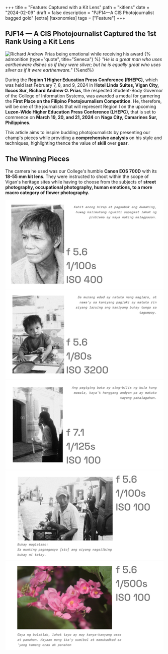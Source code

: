 +++
title = "Feature: Captured with a Kit Lens"
path = "kitlens"
date = "2024-02-09"
draft = false
description = "PJF14—A CIS Photojournalist bagged gold" 
[extra]
[taxonomies]
tags = ["Feature"]
+++

## PJF14 — A CIS Photojournalist Captured the 1st Rank Using a Kit Lens

![Richard Andrew Prias being emotional while receiving his award](/imgs/retsard.jpg) 
{% admonition (type="quote", title="Seneca") %}
*"He is a great man who uses earthenware dishes as if they were silver; but he is equally great who uses silver as if it were earthenware."*
{%end%}

During the **Region 1 Higher Education Press Conference (RHEPC)**, which was held last February 7, 8, and 9, 2024 in **Hotel Linda Suites, Vigan City, Ilocos Sur**, **Richard Andrew O. Prias**, the respected Student-Body Governor of the College of Information Systems, was awarded a medal for garnering the **First Place on the Filipino Photojournalism Competition**. He, therefore, will be one of the journalists that will represent Region I on the upcoming **Luzon-Wide Higher Education Press Conference (LHEPC)**, that is set to commence on **March 19, 20, and 21, 2024** on **Naga City, Camarines Sur, Philippines**. 

This article aims to inspire budding photojournalists by presenting our champ's pieces while providing a **comprehensive analysis** on his style and techniques, highlighting thence the value of **skill** over **gear**.

## The Winning Pieces

The camera he used was our College's humble **Canon EOS 700D** with its **18-55 mm kit lens**. They were instructed to shoot within the scope of Vigan's heritage sites while having to choose from the subjects of **street photography, occupational photography, human emotions, to a more macro category of flower photography.**

![Details of his first photo](./port_1.png) 
![His Second](./port_2.png) 
![Third](./port_3.png) 
![Fourth](./port_4.png) 
![Fifth](./port_5.png) 
